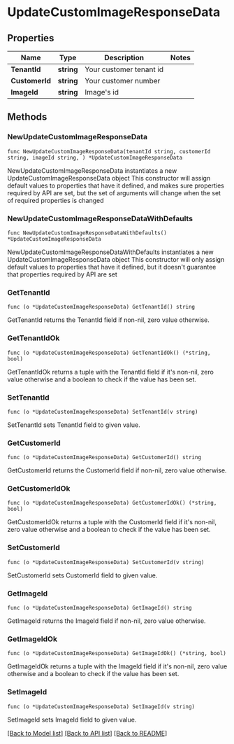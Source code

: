 # UpdateCustomImageResponseData

## Properties

Name | Type | Description | Notes
------------ | ------------- | ------------- | -------------
**TenantId** | **string** | Your customer tenant id | 
**CustomerId** | **string** | Your customer number | 
**ImageId** | **string** | Image&#39;s id | 

## Methods

### NewUpdateCustomImageResponseData

`func NewUpdateCustomImageResponseData(tenantId string, customerId string, imageId string, ) *UpdateCustomImageResponseData`

NewUpdateCustomImageResponseData instantiates a new UpdateCustomImageResponseData object
This constructor will assign default values to properties that have it defined,
and makes sure properties required by API are set, but the set of arguments
will change when the set of required properties is changed

### NewUpdateCustomImageResponseDataWithDefaults

`func NewUpdateCustomImageResponseDataWithDefaults() *UpdateCustomImageResponseData`

NewUpdateCustomImageResponseDataWithDefaults instantiates a new UpdateCustomImageResponseData object
This constructor will only assign default values to properties that have it defined,
but it doesn't guarantee that properties required by API are set

### GetTenantId

`func (o *UpdateCustomImageResponseData) GetTenantId() string`

GetTenantId returns the TenantId field if non-nil, zero value otherwise.

### GetTenantIdOk

`func (o *UpdateCustomImageResponseData) GetTenantIdOk() (*string, bool)`

GetTenantIdOk returns a tuple with the TenantId field if it's non-nil, zero value otherwise
and a boolean to check if the value has been set.

### SetTenantId

`func (o *UpdateCustomImageResponseData) SetTenantId(v string)`

SetTenantId sets TenantId field to given value.


### GetCustomerId

`func (o *UpdateCustomImageResponseData) GetCustomerId() string`

GetCustomerId returns the CustomerId field if non-nil, zero value otherwise.

### GetCustomerIdOk

`func (o *UpdateCustomImageResponseData) GetCustomerIdOk() (*string, bool)`

GetCustomerIdOk returns a tuple with the CustomerId field if it's non-nil, zero value otherwise
and a boolean to check if the value has been set.

### SetCustomerId

`func (o *UpdateCustomImageResponseData) SetCustomerId(v string)`

SetCustomerId sets CustomerId field to given value.


### GetImageId

`func (o *UpdateCustomImageResponseData) GetImageId() string`

GetImageId returns the ImageId field if non-nil, zero value otherwise.

### GetImageIdOk

`func (o *UpdateCustomImageResponseData) GetImageIdOk() (*string, bool)`

GetImageIdOk returns a tuple with the ImageId field if it's non-nil, zero value otherwise
and a boolean to check if the value has been set.

### SetImageId

`func (o *UpdateCustomImageResponseData) SetImageId(v string)`

SetImageId sets ImageId field to given value.



[[Back to Model list]](../README.md#documentation-for-models) [[Back to API list]](../README.md#documentation-for-api-endpoints) [[Back to README]](../README.md)


